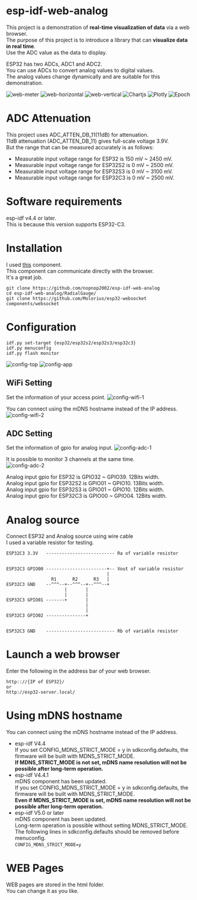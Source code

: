 # esp-idf-web-analog
This project is a demonstration of __real-time visualization of data__ via a web browser.   
The purpose of this project is to introduce a library that can __visualize data in real time__.   
Use the ADC value as the data to display.   
   
ESP32 has two ADCs, ADC1 and ADC2.   
You can use ADCs to convert analog values to digital values.   
The analog values change dynamically and are suitable for this demonstration.

![web-meter](https://user-images.githubusercontent.com/6020549/164379601-68aaf0e3-f50c-4776-8de1-216ce94d63df.jpg)
![web-horizontal](https://user-images.githubusercontent.com/6020549/164379617-143ab49b-af77-4cfe-9d65-6f213d724d28.jpg)
![web-vertical](https://user-images.githubusercontent.com/6020549/164379627-dac0078c-0a25-45bb-941f-d5588c87413b.jpg)
![Chartjs](https://user-images.githubusercontent.com/6020549/164872690-abad13da-563f-44a4-b579-b4dd25598c33.jpg)
![Plotly](https://user-images.githubusercontent.com/6020549/164872660-be85b191-c0ed-4f06-b04c-1ba6c020d6d7.jpg)
![Epoch](https://user-images.githubusercontent.com/6020549/164948839-9a6997b3-6c40-441c-841e-be1a32b36890.jpg)

# ADC Attenuation   
This project uses ADC_ATTEN_DB_11(11dB) for attenuation.   
11dB attenuation (ADC_ATTEN_DB_11) gives full-scale voltage 3.9V.   
But the range that can be measured accurately is as follows:   
- Measurable input voltage range for ESP32 is 150 mV ~ 2450 mV.   
- Measurable input voltage range for ESP32S2 is 0 mV ~ 2500 mV.   
- Measurable input voltage range for ESP32S3 is 0 mV ~ 3100 mV.   
- Measurable input voltage range for ESP32C3 is 0 mV ~ 2500 mV.   


# Software requirements
esp-idf v4.4 or later.   
This is because this version supports ESP32-C3.   


# Installation
I used [this](https://github.com/Molorius/esp32-websocket) component.   
This component can communicate directly with the browser.   
It's a great job.   

```
git clone https://github.com/nopnop2002/esp-idf-web-analog
cd esp-idf-web-analog/RadialGauge/
git clone https://github.com/Molorius/esp32-websocket components/websocket
```

# Configuration
```
idf.py set-target {esp32/esp32s2/esp32s3/esp32c3}
idf.py menuconfig
idf.py flash monitor
```
![config-top](https://user-images.githubusercontent.com/6020549/164379960-58350b2d-17d4-48b5-84d1-615ff037242a.jpg)
![config-app](https://user-images.githubusercontent.com/6020549/164379982-149e4044-7889-4755-813e-0185fd082c9b.jpg)


## WiFi Setting
Set the information of your access point.
![config-wifi-1](https://user-images.githubusercontent.com/6020549/164383151-ea783d1c-406b-42d5-9767-2e6911be9b2f.jpg)

You can connect using the mDNS hostname instead of the IP address.   
![config-wifi-2](https://user-images.githubusercontent.com/6020549/164380164-8be36ca2-a5c4-402e-b83d-d21513e66c55.jpg)

## ADC Setting
Set the information of gpio for analog input.
![config-adc-1](https://user-images.githubusercontent.com/6020549/164380386-c6dffeb8-9bdd-46bf-8e55-9c4ecef16090.jpg)

It is possible to monitor 3 channels at the same time.   
![config-adc-2](https://user-images.githubusercontent.com/6020549/164380399-fe125c4f-006d-48cb-9e4e-f104c389b8b5.jpg)

Analog input gpio for ESP32 is GPIO32 ~ GPIO39. 12Bits width.   
Analog input gpio for ESP32S2 is GPIO01 ~ GPIO10. 13Bits width.   
Analog input gpio for ESP32S3 is GPIO01 ~ GPIO10. 12Bits width.   
Analog input gpio for ESP32C3 is GPIO00 ~ GPIO04. 12Bits width.   

# Analog source
Connect ESP32 and Analog source using wire cable   
I used a variable resistor for testing.
```
ESP32C3 3.3V   -------------------------- Ra of variable resistor


ESP32C3 GPIO00 -----------------------+-- Vout of variable resistor
                                      |
                 R1      R2      R3   |
ESP32C3 GND    --^^^--+--^^^--+--^^^--+
                      |       |
                      |       |
ESP32C3 GPIO01 -------+       |
                              |
                              |
ESP32C3 GPIO02 ---------------+


ESP32C3 GND    -------------------------- Rb of variable resistor
```

# Launch a web browser   
Enter the following in the address bar of your web browser.   

```
http:://{IP of ESP32}/
or
http://esp32-server.local/
```

# Using mDNS hostname
You can connect using the mDNS hostname instead of the IP address.   
- esp-idf V4.4  
 If you set CONFIG_MDNS_STRICT_MODE = y in sdkconfig.defaults, the firmware will be built with MDNS_STRICT_MODE.   
 __If MDNS_STRICT_MODE is not set, mDNS name resolution will not be possible after long-term operation.__   
- esp-idf V4.4.1   
 mDNS component has been updated.   
 If you set CONFIG_MDNS_STRICT_MODE = y in sdkconfig.defaults, the firmware will be built with MDNS_STRICT_MODE.   
 __Even if MDNS_STRICT_MODE is set, mDNS name resolution will not be possible after long-term operation.__   
- esp-idf V5.0 or later   
 mDNS component has been updated.   
 Long-term operation is possible without setting MDNS_STRICT_MODE.   
 The following lines in sdkconfig.defaults should be removed before menuconfig.   
 ```CONFIG_MDNS_STRICT_MODE=y```


# WEB Pages
WEB pages are stored in the html folder.   
You can change it as you like.   
